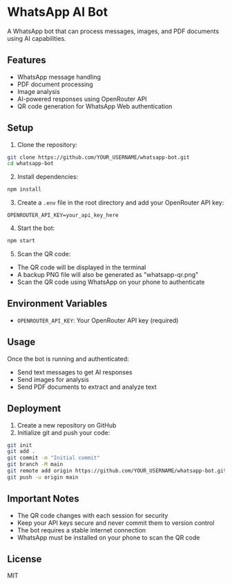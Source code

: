 # WhatsApp AI Bot

A WhatsApp bot that can process messages, images, and PDF documents using AI capabilities.

## Features

- WhatsApp message handling
- PDF document processing
- Image analysis
- AI-powered responses using OpenRouter API
- QR code generation for WhatsApp Web authentication

## Setup

1. Clone the repository:
```bash
git clone https://github.com/YOUR_USERNAME/whatsapp-bot.git
cd whatsapp-bot
```

2. Install dependencies:
```bash
npm install
```

3. Create a `.env` file in the root directory and add your OpenRouter API key:
```
OPENROUTER_API_KEY=your_api_key_here
```

4. Start the bot:
```bash
npm start
```

5. Scan the QR code:
- The QR code will be displayed in the terminal
- A backup PNG file will also be generated as "whatsapp-qr.png"
- Scan the QR code using WhatsApp on your phone to authenticate

## Environment Variables

- `OPENROUTER_API_KEY`: Your OpenRouter API key (required)

## Usage

Once the bot is running and authenticated:
- Send text messages to get AI responses
- Send images for analysis
- Send PDF documents to extract and analyze text

## Deployment

1. Create a new repository on GitHub
2. Initialize git and push your code:
```bash
git init
git add .
git commit -m "Initial commit"
git branch -M main
git remote add origin https://github.com/YOUR_USERNAME/whatsapp-bot.git
git push -u origin main
```

## Important Notes

- The QR code changes with each session for security
- Keep your API keys secure and never commit them to version control
- The bot requires a stable internet connection
- WhatsApp must be installed on your phone to scan the QR code

## License

MIT
